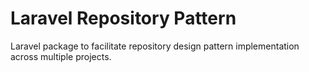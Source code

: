 # Laravel Repository Pattern

Laravel package to facilitate repository design pattern implementation across multiple projects.

